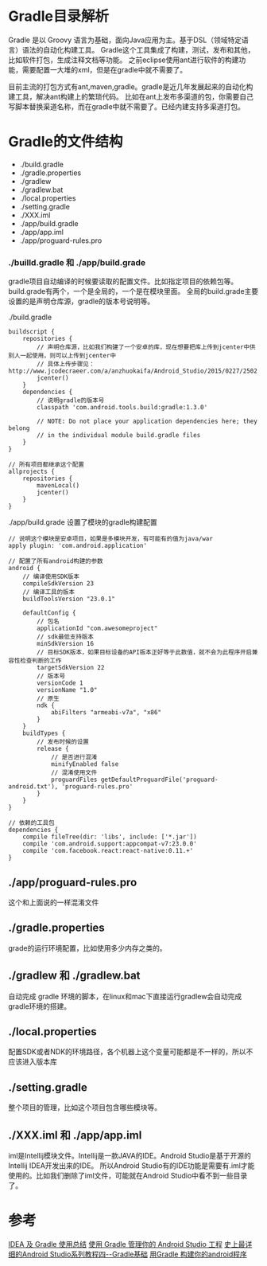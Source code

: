 # Gradle目录解析

Gradle 是以 Groovy 语言为基础，面向Java应用为主。基于DSL（领域特定语言）语法的自动化构建工具。
Gradle这个工具集成了构建，测试，发布和其他，比如软件打包，生成注释文档等功能。
之前eclipse使用ant进行软件的构建功能，需要配置一大堆的xml，但是在gradle中就不需要了。

目前主流的打包方式有ant,maven,gradle。gradle是近几年发展起来的自动化构建工具，解决ant构建上的繁琐代码。
比如在ant上发布多渠道的包，你需要自己写脚本替换渠道名称，而在gradle中就不需要了。已经内建支持多渠道打包。

# Gradle的文件结构

* ./build.gradle
* ./gradle.properties
* ./gradlew
* ./gradlew.bat
* ./local.properties
* ./setting.gradle
* ./XXX.iml
* ./app/build.gradle
* ./app/app.iml
* ./app/proguard-rules.pro

### ./builld.gradle 和 ./app/build.grade

gradle项目自动编译的时候要读取的配置文件。比如指定项目的依赖包等。
build.grade有两个，一个是全局的，一个是在模块里面。
全局的build.grade主要设置的是声明仓库源，gradle的版本号说明等。

./build.gradle

```
buildscript {
    repositories {
        // 声明仓库源，比如我们构建了一个安卓的库，现在想要把库上传到jcenter中供别人一起使用，则可以上传到jcenter中
        // 具体上传步骤见：http://www.jcodecraeer.com/a/anzhuokaifa/Android_Studio/2015/0227/2502.html
        jcenter()
    }
    dependencies {
        // 说明gradle的版本号
        classpath 'com.android.tools.build:gradle:1.3.0'

        // NOTE: Do not place your application dependencies here; they belong
        // in the individual module build.gradle files
    }
}

// 所有项目都继承这个配置
allprojects {
    repositories {
        mavenLocal()
        jcenter()
    }
}

```

./app/build.grade 设置了模块的gradle构建配置

```
// 说明这个模块是安卓项目，如果是多模块开发，有可能有的值为java/war
apply plugin: 'com.android.application'

// 配置了所有android构建的参数
android {
    // 编译使用SDK版本
    compileSdkVersion 23
    // 编译工具的版本
    buildToolsVersion "23.0.1"

    defaultConfig {
        // 包名
        applicationId "com.awesomeproject"
        // sdk最低支持版本
        minSdkVersion 16
        // 目标SDK版本，如果目标设备的API版本正好等于此数值，就不会为此程序开启兼容性检查判断的工作
        targetSdkVersion 22
        // 版本号
        versionCode 1
        versionName "1.0"
        // 原生
        ndk {
            abiFilters "armeabi-v7a", "x86"
        }
    }
    buildTypes {
        // 发布时候的设置
        release {
            // 是否进行混淆
            minifyEnabled false
            // 混淆使用文件
            proguardFiles getDefaultProguardFile('proguard-android.txt'), 'proguard-rules.pro'
        }
    }
}

// 依赖的工具包
dependencies {
    compile fileTree(dir: 'libs', include: ['*.jar'])
    compile 'com.android.support:appcompat-v7:23.0.0'
    compile 'com.facebook.react:react-native:0.11.+'
}

```

## ./app/proguard-rules.pro

这个和上面说的一样混淆文件

## ./gradle.properties

grade的运行环境配置，比如使用多少内存之类的。

## ./gradlew 和 ./gradlew.bat

自动完成 gradle 环境的脚本，在linux和mac下直接运行gradlew会自动完成gradle环境的搭建。

## ./local.properties

配置SDK或者NDK的环境路径，各个机器上这个变量可能都是不一样的，所以不应该进入版本库

## ./setting.gradle

整个项目的管理，比如这个项目包含哪些模块等。

## ./XXX.iml 和 ./app/app.iml

iml是Intellij模块文件。Intellij是一款JAVA的IDE。Android Studio是基于开源的Intellij IDEA开发出来的IDE。
所以Android Studio有的IDE功能是需要有.iml才能使用的。比如我们删除了iml文件，可能就在Android Studio中看不到一些目录了。

# 参考

[IDEA 及 Gradle 使用总结](http://www.jiechic.com/archives/the-idea-and-gradle-use-summary)
[使用 Gradle 管理你的 Android Studio 工程](http://www.open-open.com/lib/view/open1437144995334.html)
[史上最详细的Android Studio系列教程四--Gradle基础](http://segmentfault.com/a/1190000002439306)
[用Gradle 构建你的android程序](http://www.cnblogs.com/youxilua/archive/2013/05/20/3087935.html)
